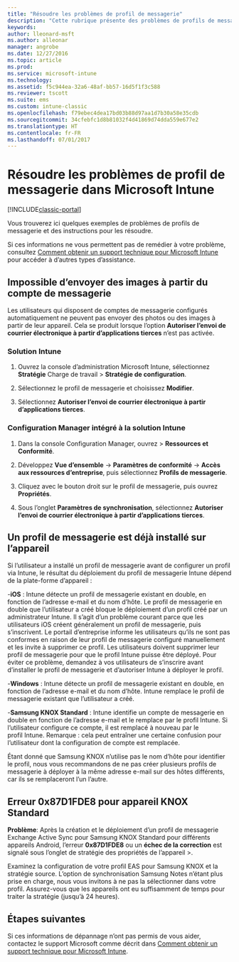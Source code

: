 ```yaml
---
title: "Résoudre les problèmes de profil de messagerie"
description: "Cette rubrique présente des problèmes de profils de messagerie et fournit des instructions pour les résoudre."
keywords: 
author: lleonard-msft
ms.author: alleonar
manager: angrobe
ms.date: 12/27/2016
ms.topic: article
ms.prod: 
ms.service: microsoft-intune
ms.technology: 
ms.assetid: f5c944ea-32a6-48af-bb57-16d5f1f3c588
ms.reviewer: tscott
ms.suite: ems
ms.custom: intune-classic
ms.openlocfilehash: f79ebec4dea17bd03b88d97aa1d7b30a58e35cdb
ms.sourcegitcommit: 34cfebfc1d8b81032f4d41869d74dda559e677e2
ms.translationtype: HT
ms.contentlocale: fr-FR
ms.lasthandoff: 07/01/2017
---
```

# <a name="troubleshoot-email-profiles-in-microsoft-intune"></a>Résoudre les problèmes de profil de messagerie dans Microsoft Intune

[!INCLUDE[classic-portal](../includes/classic-portal.md)]

Vous trouverez ici quelques exemples de problèmes de profils de messagerie et des instructions pour les résoudre.

Si ces informations ne vous permettent pas de remédier à votre problème, consultez [Comment obtenir un support technique pour Microsoft Intune](how-to-get-support-for-microsoft-intune.md) pour accéder à d’autres types d’assistance.


## <a name="unable-to-send-images-from--email-account"></a>Impossible d’envoyer des images à partir du compte de messagerie
Les utilisateurs qui disposent de comptes de messagerie configurés automatiquement ne peuvent pas envoyer des photos ou des images à partir de leur appareil.
Cela se produit lorsque l’option **Autoriser l’envoi de courrier électronique à partir d’applications tierces** n’est pas activée.

### <a name="intune-solution"></a>Solution Intune

1.  Ouvrez la console d’administration Microsoft Intune, sélectionnez **Stratégie** Charge de travail &gt; **Stratégie de configuration**.

2.  Sélectionnez le profil de messagerie et choisissez **Modifier**.

3.  Sélectionnez **Autoriser l’envoi de courrier électronique à partir d’applications tierces**.

### <a name="configuration-manager-integrated-with-intune-solution"></a>Configuration Manager intégré à la solution Intune

1.  Dans la console Configuration Manager, ouvrez &gt; **Ressources et Conformité**.

2.  Développez **Vue d’ensemble** -&gt; **Paramètres de conformité** -&gt; **Accès aux ressources d’entreprise**, puis sélectionnez **Profils de messagerie**.

3.  Cliquez avec le bouton droit sur le profil de messagerie, puis ouvrez **Propriétés**.

4.  Sous l’onglet **Paramètres de synchronisation**, sélectionnez **Autoriser l’envoi de courrier électronique à partir d’applications tierces**.


## <a name="device-already-has-an-email-profile-installed"></a>Un profil de messagerie est déjà installé sur l’appareil

Si l’utilisateur a installé un profil de messagerie avant de configurer un profil via Intune, le résultat du déploiement du profil de messagerie Intune dépend de la plate-forme d’appareil :

-**iOS** : Intune détecte un profil de messagerie existant en double, en fonction de l’adresse e-mail et du nom d’hôte. Le profil de messagerie en double que l’utilisateur a créé bloque le déploiement d’un profil créé par un administrateur Intune. Il s’agit d’un problème courant parce que les utilisateurs iOS créent généralement un profil de messagerie, puis s’inscrivent. Le portail d’entreprise informe les utilisateurs qu’ils ne sont pas conformes en raison de leur profil de messagerie configuré manuellement et les invite à supprimer ce profil. Les utilisateurs doivent supprimer leur profil de messagerie pour que le profil Intune puisse être déployé. Pour éviter ce problème, demandez à vos utilisateurs de s’inscrire avant d’installer le profil de messagerie et d’autoriser Intune à déployer le profil.

-**Windows** : Intune détecte un profil de messagerie existant en double, en fonction de l’adresse e-mail et du nom d’hôte. Intune remplace le profil de messagerie existant que l’utilisateur a créé.

-**Samsung KNOX Standard** : Intune identifie un compte de messagerie en double en fonction de l’adresse e-mail et le remplace par le profil Intune. Si l’utilisateur configure ce compte, il est remplacé à nouveau par le profil Intune. Remarque : cela peut entraîner une certaine confusion pour l’utilisateur dont la configuration de compte est remplacée.

Étant donné que Samsung KNOX n’utilise pas le nom d’hôte pour identifier le profil, nous vous recommandons de ne pas créer plusieurs profils de messagerie à déployer à la même adresse e-mail sur des hôtes différents, car ils se remplaceront l’un l’autre.

## <a name="error--0x87d1fde8-for-knox-standard-device"></a>Erreur 0x87D1FDE8 pour appareil KNOX Standard
**Problème**: Après la création et le déploiement d’un profil de messagerie Exchange Active Sync pour Samsung KNOX Standard pour différents appareils Android, l’erreur **0x87D1FDE8** ou un **échec de la correction** est signalé sous l’onglet de stratégie des propriétés de l’appareil &gt;.

Examinez la configuration de votre profil EAS pour Samsung KNOX et la stratégie source. L’option de synchronisation Samsung Notes n’étant plus prise en charge, nous vous invitons à ne pas la sélectionner dans votre profil. Assurez-vous que les appareils ont eu suffisamment de temps pour traiter la stratégie (jusqu’à 24 heures).

## <a name="next-steps"></a>Étapes suivantes
Si ces informations de dépannage n’ont pas permis de vous aider, contactez le support Microsoft comme décrit dans [Comment obtenir un support technique pour Microsoft Intune](how-to-get-support-for-microsoft-intune.md).
